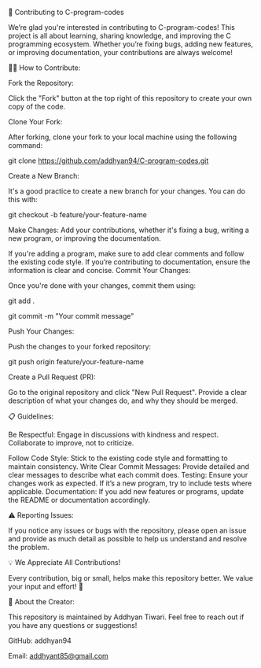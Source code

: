 🤝 Contributing to C-program-codes

We’re glad you're interested in contributing to C-program-codes! This project is all about learning, sharing knowledge, and improving the C programming ecosystem. Whether you’re fixing bugs, adding new features, or improving documentation, your contributions are always welcome!


🧑‍💻 How to Contribute:

Fork the Repository:

Click the "Fork" button at the top right of this repository to create your own copy of the code.


Clone Your Fork:

After forking, clone your fork to your local machine using the following command:


git clone https://github.com/addhyan94/C-program-codes.git

Create a New Branch:

It's a good practice to create a new branch for your changes. You can do this with:


git checkout -b feature/your-feature-name

Make Changes:
Add your contributions, whether it's fixing a bug, writing a new program, or improving the documentation.

If you're adding a program, make sure to add clear comments and follow the existing code style.
If you’re contributing to documentation, ensure the information is clear and concise.
Commit Your Changes:

Once you're done with your changes, commit them using:


git add .

git commit -m "Your commit message"

Push Your Changes:

Push the changes to your forked repository:


git push origin feature/your-feature-name

Create a Pull Request (PR):

Go to the original repository and click "New Pull Request". Provide a clear description of what your changes do, and why they should be merged.


📋 Guidelines:

Be Respectful: Engage in discussions with kindness and respect. Collaborate to improve, not to criticize.

Follow Code Style: Stick to the existing code style and formatting to maintain consistency.
Write Clear Commit Messages: Provide detailed and clear messages to describe what each commit does.
Testing: Ensure your changes work as expected. If it’s a new program, try to include tests where applicable.
Documentation: If you add new features or programs, update the README or documentation accordingly.

⚠️ Reporting Issues:

If you notice any issues or bugs with the repository, please open an issue and provide as much detail as possible to help us understand and resolve the problem.


💡 We Appreciate All Contributions!

Every contribution, big or small, helps make this repository better. We value your input and effort! 🌟


📘 About the Creator:

This repository is maintained by Addhyan Tiwari. Feel free to reach out if you have any questions or suggestions!


GitHub: addhyan94

Email: addhyant85@gmail.com
